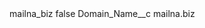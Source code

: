 <?xml version="1.0" encoding="UTF-8"?>
<CustomMetadata xmlns="http://soap.sforce.com/2006/04/metadata" xmlns:xsi="http://www.w3.org/2001/XMLSchema-instance" xmlns:xsd="http://www.w3.org/2001/XMLSchema">
    <label>mailna_biz</label>
    <protected>false</protected>
    <values>
        <field>Domain_Name__c</field>
        <value xsi:type="xsd:string">mailna.biz</value>
    </values>
</CustomMetadata>
